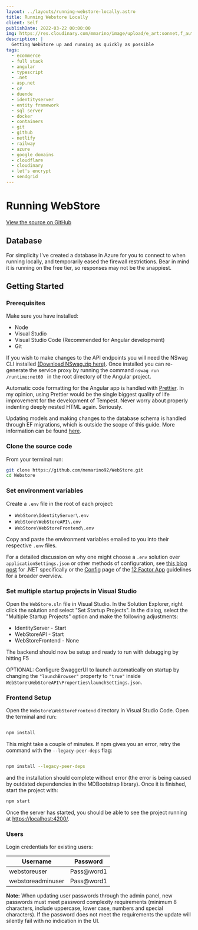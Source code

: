 ```yaml
---
layout: ../layouts/running-webstore-locally.astro
title: Running Webstore Locally
client: Self
publishDate: 2022-03-22 00:00:00
img: https://res.cloudinary.com/mmarino/image/upload/e_art:sonnet,f_auto,q_auto/v1647571680/webstore_screenshot_lx9vbf.png
description: |
  Getting WebStore up and running as quickly as possible
tags:
  - ecommerce
  - full stack
  - angular
  - typescript
  - .net
  - asp.net
  - c#
  - duende
  - identityserver
  - entity framework
  - sql server
  - docker
  - containers
  - git
  - github
  - netlify
  - railway
  - azure
  - google domains
  - cloudflare
  - cloudinary
  - let's encrypt
  - sendgrid
---
```


# Running WebStore

[View the source on GitHub](https://github.com/memarino92/WebStore)

## Database

For simplicity I've created a database in Azure for you to connect to when running locally, and temporarily eased the firewall restrictions. Bear in mind it is running on the free tier, so responses may not be the snappiest.

## Getting Started

### Prerequisites

Make sure you have installed:

- Node
- Visual Studio
- Visual Studio Code (Recommended for Angular development)
- Git

If you wish to make changes to the API endpoints you will need the NSwag CLI installed [(Download NSwag.zip here)](https://github.com/RicoSuter/NSwag/releases). Once installed you can re-generate the service proxy by running the command `nswag run /runtime:net60 ` in the root directory of the Angular project.

Automatic code formatting for the Angular app is handled with [Prettier](https://prettier.io/). In my opinion, using Prettier would be the single biggest quality of life improvement for the development of Tempest. Never worry about properly indenting deeply nested HTML again. Seriously.

Updating models and making changes to the database schema is handled through EF migrations, which is outside the scope of this guide. More information can be found [here](https://docs.microsoft.com/en-us/ef/core/managing-schemas/migrations/?tabs=dotnet-core-cli).

### Clone the source code

From your terminal run:

```bash
git clone https://github.com/memarino92/WebStore.git
cd Webstore
```

### Set environment variables

Create a `.env` file in the root of each project:

- `WebStore\IdentityServer\.env`
- `WebStore\WebStoreAPI\.env`
- `WebStore\WebStoreFrontend\.env`

Copy and paste the environment variables emailed to you into their respective `.env` files.

For a detailed discussion on why one might choose a `.env` solution over `applicationSettings.json` or other methods of configuration, see [this blog post](https://dusted.codes/dotenv-in-dotnet) for .NET specifically or the [Config](https://12factor.net/config) page of the [12 Factor App](https://12factor.net/) guidelines for a broader overview.

### Set multiple startup projects in Visual Studio

Open the `WebStore.sln` file in Visual Studio. In the Solution Explorer, right click the solution and select "Set Startup Projects". In the dialog, select the "Multiple Startup Projects" option and make the following adjustments:

- IdentityServer - Start
- WebStoreAPI - Start
- WebStoreFrontend - None

The backend should now be setup and ready to run with debugging by hitting F5

OPTIONAL: Configure SwaggerUI to launch automatically on startup by changing the `"launchBrowser"` property to `"true"` inside `WebStore\WebStoreAPI\Properties\launchSettings.json`.

### Frontend Setup

Open the `Webstore\WebStoreFrontend` directory in Visual Studio Code. Open the terminal and run:

```bash

npm install
```

This might take a couple of minutes. If npm gives you an error, retry the command with the `--legacy-peer-deps` flag:

```bash

npm install --legacy-peer-deps
```

and the installation should complete without error (the error is being caused by outdated dependencies in the MDBootstrap library). Once it is finished, start the project with:

```bash
npm start
```

Once the server has started, you should be able to see the project running at [https://localhost:4200/](https://localhost:4200).

### Users

Login credentials for existing users:

| Username          | Password   |
| ----------------- | ---------- |
| webstoreuser      | Pass@word1 |
| webstoreadminuser | Pass@word1 |


**Note:** When updating user passwords through the admin panel, new passwords must meet password complexity requirements (minimum 8 characters, include uppercase, lower case, numbers and special characters). If the password does not meet the requirements the update will silently fail with no indication in the UI.